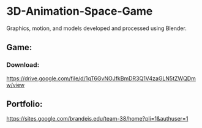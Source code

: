 # 3D-Animation-Space-Game
Graphics, motion, and models developed and processed using Blender.
## Game:
### Download: 
https://drive.google.com/file/d/1qT6GvNOJfkBmDR3Q1V4zaGLN5tZWQDmw/view
## Portfolio:
https://sites.google.com/brandeis.edu/team-38/home?pli=1&authuser=1
